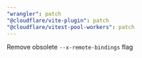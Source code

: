 ```yaml
---
"wrangler": patch
"@cloudflare/vite-plugin": patch
"@cloudflare/vitest-pool-workers": patch
---
```


Remove obsolete `--x-remote-bindings` flag
